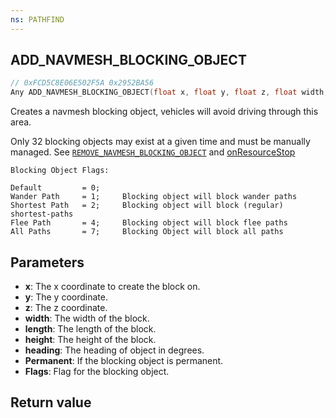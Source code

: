 ```yaml
---
ns: PATHFIND
---
```

## ADD_NAVMESH_BLOCKING_OBJECT

```c
// 0xFCD5C8E06E502F5A 0x2952BA56
Any ADD_NAVMESH_BLOCKING_OBJECT(float x, float y, float z, float width, float length, float height, float heading, BOOL Permanent, Any Flags);
```

Creates a navmesh blocking object, vehicles will avoid driving through this area. 

Only 32 blocking objects may exist at a given time and must be manually managed. See [`REMOVE_NAVMESH_BLOCKING_OBJECT`](#\_0x46399A7895957C0E) and [onResourceStop](https://docs.fivem.net/docs/scripting-reference/events/list/onResourceStop/)


```
Blocking Object Flags:

Default		    = 0;     
Wander Path		= 1;     Blocking object will block wander paths
Shortest Path	= 2;	 Blocking object will block (regular) shortest-paths
Flee Path		= 4;     Blocking object will block flee paths	
All Paths	    = 7;     Blocking Object will block all paths
```

## Parameters
* **x**: The x coordinate to create the block on.
* **y**: The y coordinate.
* **z**: The z coordinate. 
* **width**: The width of the block.
* **length**: The length of the block.
* **height**: The height of the block.
* **heading**: The heading of object in degrees.
* **Permanent**: If the blocking object is permanent.
* **Flags**: Flag for the blocking object.

## Return value
